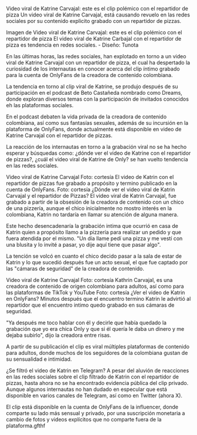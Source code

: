 Video viral de Katrine Carvajal: este es el clip polémico con el repartidor de pizza
Un video viral de Katrine Carvajal, está causando revuelo en las redes sociales por su contenido explicito grabado con un repartidor de pizzas.

Imagen de Video viral de Katrine Carvajal: este es el clip polémico con el repartidor de pizza
El video viral de Katrine Carbajal con el repartidor de pizza es tendencia en redes sociales. - Diseño: Tunota

En las últimas horas, las redes sociales, han explotado en torno a un video viral de Katrine Carvajal con un repartidor de pizza, el cual ha despertado la curiosidad de los internautas en conocer acerca del clip íntimo grabado para la cuenta de OnlyFans de la creadora de contenido colombiana.

La tendencia en torno al clip viral de Katrine, se produjo después de su participación en el podcast de Beto Castañeda nombrado como Dreams, donde exploran diversos temas con la participación de invitados conocidos eh las plataformas sociales.

En el podcast debaten la vida privada de la creadora de contenido colombiana, así como sus fantasías sexuales, además de su incursión en la plataforma de OnlyFans, donde actualmente está disponible en video de Katrine Carvajal con el repartidor de pizzas.


La reacción de los internautas en torno a la grabación viral no se ha hecho esperar y búsquedas como: ¿dónde ver el video de Katrine con el repartidor de pizzas?, ¿cuál el video viral de Katrine de Only? se han vuelto tendencia en las redes sociales.

Video viral de Katrine Carvajal Foto: cortesía 
El video de Katrin con el repartidor de pizzas fue grabado a propósito y termino publicado en la cuenta de OnlyFans. Foto: cortesía
¿Dónde ver el video viral de Katrin Carvajal y el repartidor de Pizzas?
El video viral de Katrin Carvajal, fue grabado a partir de la obsesión de la creadora de contenido con un chico de una pizzería, aunque el chico inicialmente no mostro interés en la colombiana, Katrin no tardaría en llamar su atención de alguna manera.

Este hecho desencadenaría la grabación intima que ocurrió en casa de Katrin quien a propósito llamo a la pizzería para realizar un pedido y que fuera atendida por el mismo. "Un día llame pedí una pizza y me vestí con una blusita y lo invité a pasar, yo dije aquí tiene que pasar algo".

La tención se volcó en cuanto el chico decido pasar a la sala de estar de Katrin y lo que sucedió después fue un acto sexual, el que fue captado por las "cámaras de seguridad" de la creadora de contenido.

Video viral de Katrine Carvajal Foto: cortesía 
Kathrin Carvajal, es una creadora de contenido de origen colombiano para adultos, así como para las plataformas de TikTok y YouTube Foto: cortesía
¿Ver el video de Katrin en OnlyFans?
Minutos después que el encuentro termino Katrin le advirtió al repartidor que el encuentro intimo quedo grabado en sus cámaras de seguridad.

"Ya después me toco hablar con él y decirle que había quedado la grabación que yo era chica Only y que si él quería le daba un dinero y me dejaba subirlo", dijo la creadora entre risas.

A partir de su publicación el clip es viral múltiples plataformas de contenido para adultos, donde muchos de los seguidores de la colombiana gustan de su sensualidad e intimidad.


¿Se filtró el video de Katrin en Telegram?
A pesar del aluvión de reacciones en las redes sociales sobre el clip filtrado de Katrin con el repartidor de pizzas, hasta ahora no se ha encontrado evidencia pública del clip privado. Aunque algunos internautas no han dudado en especular que está disponible en varios canales de Telegram, así como en Twitter (ahora X).

El clip está disponible en la cuenta de OnlyFans de la influencer, donde comparte su lado más sensual y privado, por una suscripción monetaria a cambio de fotos y videos explícitos que no comparte fuera de la plataforma.gfthf
